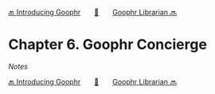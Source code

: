 [🔙 Introducing Goophr][previous-chapter]&nbsp;&nbsp;&nbsp;&nbsp;&nbsp;&nbsp;&nbsp;[🏡][readme]&nbsp;&nbsp;&nbsp;&nbsp;&nbsp;&nbsp;&nbsp;[Goophr Librarian 🔜][upcoming-chapter]

# Chapter 6. Goophr Concierge

_Notes_

[🔙 Introducing Goophr][previous-chapter]&nbsp;&nbsp;&nbsp;&nbsp;&nbsp;&nbsp;&nbsp;[🏡][readme]&nbsp;&nbsp;&nbsp;&nbsp;&nbsp;&nbsp;&nbsp;[Goophr Librarian 🔜][upcoming-chapter]

[readme]: README.md
[previous-chapter]: ch05-introducing-goophr.md
[upcoming-chapter]: ch07-goophr-librarian.md